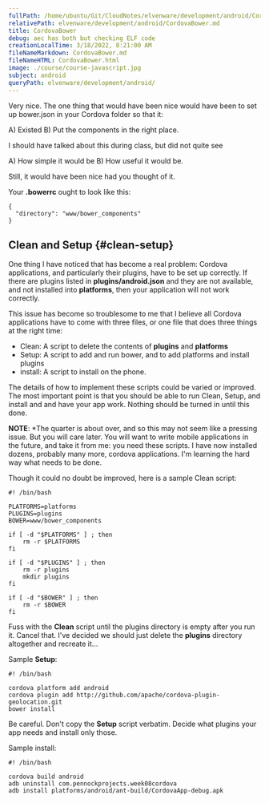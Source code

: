```yaml
---
fullPath: /home/ubuntu/Git/CloudNotes/elvenware/development/android/CordovaBower.md
relativePath: elvenware/development/android/CordovaBower.md
title: CordovaBower
debug: aec has both but checking ELF code
creationLocalTime: 3/18/2022, 8:21:00 AM
fileNameMarkdown: CordovaBower.md
fileNameHTML: CordovaBower.html
image: ./course/course-javascript.jpg
subject: android
queryPath: elvenware/development/android/
---
```


<!-- toc -->
<!-- tocstop -->

Very nice. The one thing that would have been nice would have been to set up bower.json in your Cordova folder so that it:

A) Existed
B) Put the components in the right place.

I should have talked about this during class, but did not quite see

A) How simple it would be
B) How useful it would be.

Still, it would have been nice had you thought of it.

Your **.bowerrc** ought to look like this:

```
{
  "directory": "www/bower_components"
}
```

## Clean and Setup {#clean-setup}

One thing I have noticed that has become a real problem: Cordova
applications, and particularly their plugins, have to be set up 
correctly. If there are plugins listed in **plugins/android.json**
and they are not available, and not installed into **platforms**,
then your application will not work correctly.

This issue has become so troublesome to me that I believe all Cordova
applications have to come with three files, or one file that does
three things at the right time:

- Clean: A script to delete the contents of **plugins** and **platforms**
- Setup: A script to add and run bower, and to add platforms and install plugins
- install: A script to install on the phone.

The details of how to implement these scripts could be varied or improved.
The most important point is that you should be able to run Clean, Setup,
and install and and have your app work. Nothing should be turned in until
this done.

**NOTE**: *The quarter is about over, and so this may not seem like a 
pressing issue. But you will care later. You will want to write 
mobile applications in the future, and take it from me: you need these
scripts. I have now installed dozens, probably many more, cordova
applications. I'm learning the hard way what needs to be done.

Though it could no doubt be improved, here is a sample Clean script:

```
#! /bin/bash

PLATFORMS=platforms
PLUGINS=plugins
BOWER=www/bower_components

if [ -d "$PLATFORMS" ] ; then
    rm -r $PLATFORMS
fi

if [ -d "$PLUGINS" ] ; then
    rm -r plugins
    mkdir plugins
fi

if [ -d "$BOWER" ] ; then
    rm -r $BOWER
fi
```

Fuss with the **Clean** script until the plugins directory is empty after
you run it. Cancel that. I've decided we should just delete the **plugins** 
directory altogether and recreate it...

Sample **Setup**:

```
#! /bin/bash

cordova platform add android
cordova plugin add http://github.com/apache/cordova-plugin-geolocation.git
bower install
```

Be careful. Don't copy the **Setup** script verbatim. Decide what plugins
your app needs and install only those.

Sample install:

```
#! /bin/bash

cordova build android
adb uninstall com.pennockprojects.week08cordova
adb install platforms/android/ant-build/CordovaApp-debug.apk
```

